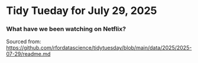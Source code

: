 # Tidy Tueday for July 29, 2025
### What have we been watching on Netflix?
Sourced from: https://github.com/rfordatascience/tidytuesday/blob/main/data/2025/2025-07-29/readme.md
